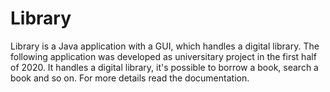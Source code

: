 # Library
Library is a Java application with a GUI, which handles a digital library.
<addr>The following application was developed as universitary project in the first half of 2020.
It handles a digital library, it's possible to borrow a book, search a book and so on.
For more details read the documentation.
